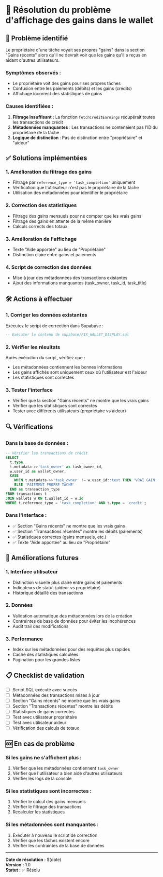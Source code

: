 # 🔧 Résolution du problème d'affichage des gains dans le wallet

## 🚨 Problème identifié

Le propriétaire d'une tâche voyait ses propres "gains" dans la section "Gains récents" alors qu'il ne devrait voir que les gains qu'il a reçus en aidant d'autres utilisateurs.

### Symptômes observés :
- Le propriétaire voit des gains pour ses propres tâches
- Confusion entre les paiements (débits) et les gains (crédits)
- Affichage incorrect des statistiques de gains

### Causes identifiées :
1. **Filtrage insuffisant** : La fonction `fetchCreditEarnings` récupérait toutes les transactions de crédit
2. **Métadonnées manquantes** : Les transactions ne contenaient pas l'ID du propriétaire de la tâche
3. **Logique de distinction** : Pas de distinction entre "propriétaire" et "aideur"

## ✅ Solutions implémentées

### 1. **Amélioration du filtrage des gains**
- Filtrage par `reference_type = 'task_completion'` uniquement
- Vérification que l'utilisateur n'est pas le propriétaire de la tâche
- Utilisation des métadonnées pour identifier le propriétaire

### 2. **Correction des statistiques**
- Filtrage des gains mensuels pour ne compter que les vrais gains
- Filtrage des gains en attente de la même manière
- Calculs corrects des totaux

### 3. **Amélioration de l'affichage**
- Texte "Aide apportée" au lieu de "Propriétaire"
- Distinction claire entre gains et paiements

### 4. **Script de correction des données**
- Mise à jour des métadonnées des transactions existantes
- Ajout des informations manquantes (task_owner, task_id, task_title)

## 🛠️ Actions à effectuer

### 1. **Corriger les données existantes**
Exécutez le script de correction dans Supabase :
```sql
-- Exécuter le contenu de supabase/FIX_WALLET_DISPLAY.sql
```

### 2. **Vérifier les résultats**
Après exécution du script, vérifiez que :
- Les métadonnées contiennent les bonnes informations
- Les gains affichés sont uniquement ceux où l'utilisateur est l'aideur
- Les statistiques sont correctes

### 3. **Tester l'interface**
- Vérifier que la section "Gains récents" ne montre que les vrais gains
- Vérifier que les statistiques sont correctes
- Tester avec différents utilisateurs (propriétaire vs aideur)

## 🔍 Vérifications

### Dans la base de données :
```sql
-- Vérifier les transactions de crédit
SELECT 
  t.type,
  t.metadata->>'task_owner' as task_owner_id,
  w.user_id as wallet_owner,
  CASE 
    WHEN t.metadata->>'task_owner' != w.user_id::text THEN 'VRAI GAIN'
    ELSE 'PAIEMENT PROPRE TÂCHE'
  END as transaction_type
FROM transactions t
JOIN wallets w ON t.wallet_id = w.id
WHERE t.reference_type = 'task_completion' AND t.type = 'credit';
```

### Dans l'interface :
- ✅ Section "Gains récents" ne montre que les vrais gains
- ✅ Section "Transactions récentes" montre les débits (paiements)
- ✅ Statistiques correctes (gains mensuels, etc.)
- ✅ Texte "Aide apportée" au lieu de "Propriétaire"

## 🚀 Améliorations futures

### 1. **Interface utilisateur**
- Distinction visuelle plus claire entre gains et paiements
- Indicateurs de statut (aideur vs propriétaire)
- Historique détaillé des transactions

### 2. **Données**
- Validation automatique des métadonnées lors de la création
- Contraintes de base de données pour éviter les incohérences
- Audit trail des modifications

### 3. **Performance**
- Index sur les métadonnées pour des requêtes plus rapides
- Cache des statistiques calculées
- Pagination pour les grandes listes

## 📋 Checklist de validation

- [ ] Script SQL exécuté avec succès
- [ ] Métadonnées des transactions mises à jour
- [ ] Section "Gains récents" ne montre que les vrais gains
- [ ] Section "Transactions récentes" montre les débits
- [ ] Statistiques de gains correctes
- [ ] Test avec utilisateur propriétaire
- [ ] Test avec utilisateur aideur
- [ ] Vérification des calculs de totaux

## 🆘 En cas de problème

### Si les gains ne s'affichent plus :
1. Vérifier que les métadonnées contiennent `task_owner`
2. Vérifier que l'utilisateur a bien aidé d'autres utilisateurs
3. Vérifier les logs de la console

### Si les statistiques sont incorrectes :
1. Vérifier le calcul des gains mensuels
2. Vérifier le filtrage des transactions
3. Recalculer les statistiques

### Si les métadonnées sont manquantes :
1. Exécuter à nouveau le script de correction
2. Vérifier que les tâches existent encore
3. Vérifier les contraintes de la base de données

---

**Date de résolution** : $(date)  
**Version** : 1.0  
**Statut** : ✅ Résolu
